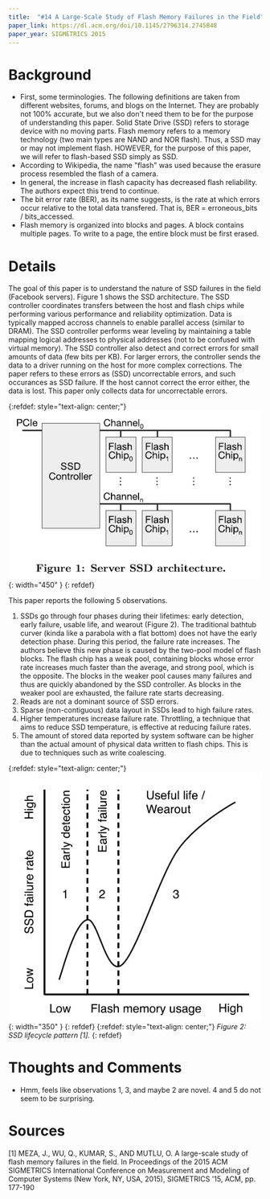 ```yaml
---
title:  "#14 A Large-Scale Study of Flash Memory Failures in the Field"
paper_link: https://dl.acm.org/doi/10.1145/2796314.2745848
paper_year: SIGMETRICS 2015
---
```


# Background
- First, some terminologies. The following definitions are taken from different websites, forums, and blogs on the Internet. They are probably not 100% accurate, but we also don't need them to be 
for the purpose of understanding this paper. Solid State Drive (SSD) refers to storage device with no moving parts. Flash memory refers to a memory technology (two main types are NAND and NOR flash). 
Thus, a SSD may or may not implement flash. HOWEVER, for the purpose of this paper, we will refer to flash-based SSD simply as SSD. 
- According to Wikipedia, the name "flash" was used because the erasure process resembled the flash of a camera.
- In general, the increase in flash capacity has decreased flash reliability. The authors expect this trend to continue.
- The bit error rate (BER), as its name suggests, is the rate at which errors occur relative to the total data transfered. That is, BER = erroneous_bits / bits_accessed.
- Flash memory is organized into blocks and pages. A block contains multiple pages. To write to a page, the entire block must be first erased.

# Details 
The goal of this paper is to understand the nature of SSD failures in the field (Facebook servers).
Figure 1 shows the SSD architecture. The SSD controller coordinates transfers between the host and flash chips while performing various performance and reliability optimization.
Data is typically mapped accross channels to enable parallel access (similar to DRAM). The SSD controller performs wear leveling by maintaining a table mapping logical addresses to 
physical addresses (not to be confused with virtual memory). The SSD controller also detect and correct errors for small amounts of data (few bits per KB). For larger errors, the controller
sends the data to a driver running on the host for more complex corrections. The paper refers to these errors as (SSD) uncorrectable errors, and such occurances as SSD failure. 
If the host cannot correct the error either, the data is lost. This paper only collects data for uncorrectable errors.

{:refdef: style="text-align: center;"}
![](/assets/images/posts/14_large_scale_flash_field_study/server_ssd.jpg){: width="450" } 
{: refdef}

This paper reports the following 5 observations.
1. SSDs go through four phases during their lifetimes: early detection, early failure, usable life, and wearout (Figure 2). The traditional bathtub curver (kinda like a parabola
with a flat bottom) does not have the early detection phase. During this period, the failure rate increases. The authors believe this new phase is caused by the two-pool model 
of flash blocks. The flash chip has a weak pool, containing blocks whose error rate increases much faster than the average, and strong pool, which is the opposite. The blocks in the 
weaker pool causes many failures and thus are quickly abandoned by the SSD controller. As blocks in the weaker pool are exhausted, the failure rate starts decreasing. 
2. Reads are not a dominant source of SSD errors.
3. Sparse (non-contiguous) data layout in SSDs lead to high failure rates. 
4. Higher temperatures increase failure rate. Throttling, a technique that aims to reduce SSD temperature, is effective at reducing failure rates.
5. The amount of stored data reported by system software can be higher than the actual amount of physical data written to flash chips. This is due to techniques such as 
write coalescing.

{:refdef: style="text-align: center;"}
![](/assets/images/posts/14_large_scale_flash_field_study/ssd_lifecycle.jpg){: width="350" } 
{: refdef}
{:refdef: style="text-align: center;"}
*Figure 2: SSD lifecycle pattern [1].*
{: refdef}


# Thoughts and Comments
- Hmm, feels like observations 1, 3, and maybe 2 are novel. 4 and 5 do not seem to be surprising.

# Sources
[1] MEZA, J., WU, Q., KUMAR, S., AND MUTLU, O. A large-scale study of flash memory failures in the field. In Proceedings of the 2015 ACM SIGMETRICS International Conference on Measurement 
and Modeling of Computer Systems (New York, NY, USA, 2015), SIGMETRICS '15, ACM, pp. 177-190
